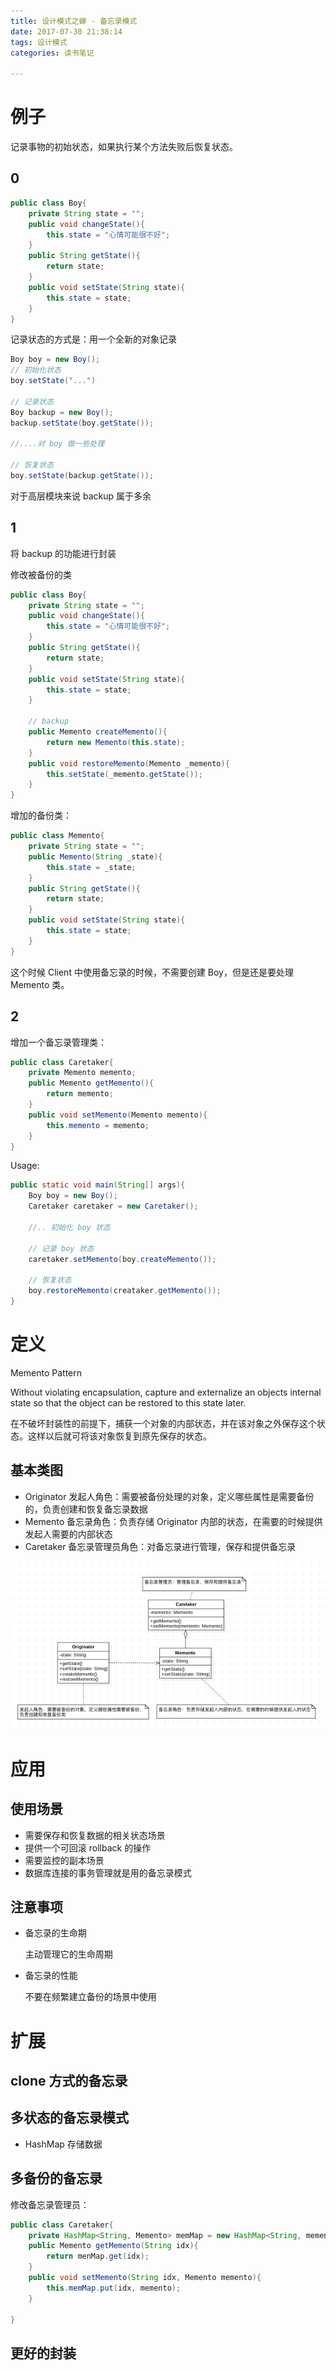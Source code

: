 ```yaml
---
title: 设计模式之蝉 - 备忘录模式
date: 2017-07-30 21:38:14
tags: 设计模式
categories: 读书笔记

---
```



# 例子

记录事物的初始状态，如果执行某个方法失败后恢复状态。

## 0

```java
public class Boy{
    private String state = "";
    public void changeState(){
        this.state = "心情可能很不好";
    }
    public String getState(){
        return state;
    }
    public void setState(String state){
        this.state = state;
    }
}
```

<!--more-->

记录状态的方式是：用一个全新的对象记录

```java
Boy boy = new Boy();
// 初始化状态
boy.setState("...")

// 记录状态
Boy backup = new Boy();
backup.setState(boy.getState());

//....对 boy 做一些处理

// 恢复状态
boy.setState(backup.getState());

```

对于高层模块来说 backup 属于多余

## 1

将 backup 的功能进行封装

修改被备份的类

```java
public class Boy{
    private String state = "";
    public void changeState(){
        this.state = "心情可能很不好";
    }
    public String getState(){
        return state;
    }
    public void setState(String state){
        this.state = state;
    }

    // backup
    public Memento createMemento(){
        return new Memento(this.state);
    }
    public void restoreMemento(Memento _memento){
        this.setState(_memento.getState());
    }
}
```

增加的备份类：

```java
public class Memento{
    private String state = "";
    public Memento(String _state){
        this.state = _state;
    }
    public String getState(){
        return state;
    }
    public void setState(String state){
        this.state = state;
    }
}

```

这个时候 Client 中使用备忘录的时候，不需要创建 Boy，但是还是要处理 Memento 类。

## 2

增加一个备忘录管理类：

```java
public class Caretaker{
    private Memento memento;
    public Memento getMemento(){
        return memento;
    }
    public void setMemento(Memento memento){
        this.memento = memento;
    }
}
```

Usage:

```java
public static void main(String[] args){
    Boy boy = new Boy();
    Caretaker caretaker = new Caretaker();

    //.. 初始化 boy 状态

    // 记录 boy 状态
    caretaker.setMemento(boy.createMemento());

    // 恢复状态
    boy.restoreMemento(creataker.getMemento());
}
```

# 定义

Memento Pattern

Without violating encapsulation, capture and externalize an objects internal state so that the object can be restored to this state later.

在不破坏封装性的前提下，捕获一个对象的内部状态，并在该对象之外保存这个状态。这样以后就可将该对象恢复到原先保存的状态。

## 基本类图

- Originator 发起人角色：需要被备份处理的对象，定义哪些属性是需要备份的，负责创建和恢复备忘录数据
- Memento 备忘录角色：负责存储 Originator 内部的状态，在需要的时候提供发起人需要的内部状态
- Caretaker 备忘录管理员角色：对备忘录进行管理，保存和提供备忘录


![memento](https://raw.githubusercontent.com/fangmd/markdownphoto/master/src/design-uml/design_uml_memento.png)

# 应用

## 使用场景

- 需要保存和恢复数据的相关状态场景
- 提供一个可回滚 rollback 的操作
- 需要监控的副本场景
- 数据库连接的事务管理就是用的备忘录模式


## 注意事项

- 备忘录的生命期

    主动管理它的生命周期

- 备忘录的性能

    不要在频繁建立备份的场景中使用




# 扩展

## clone 方式的备忘录

## 多状态的备忘录模式

- HashMap 存储数据


## 多备份的备忘录

修改备忘录管理员：

```java
public class Caretaker{
    private HashMap<String, Memento> memMap = new HashMap<String, memento>();
    public Memento getMemento(String idx){
        return menMap.get(idx);
    }
    public void setMemento(String idx, Memento memento){
        this.memMap.put(idx, memento);
    }

}
```

## 更好的封装







